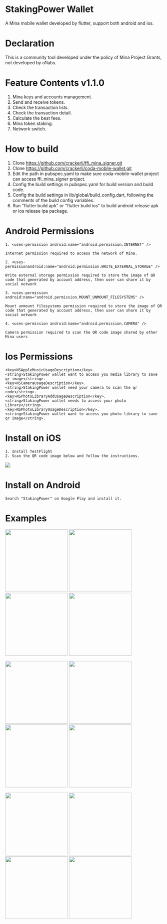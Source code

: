 # StakingPower Wallet
A Mina mobile wallet developed by flutter, support both android and ios.

# Declaration
This is a community tool developed under the policy of Mina Project Grants, not developed by o1labs.

# Feature Contents v1.1.0
1. Mina keys and accounts management.
2. Send and receive tokens.
3. Check the transaction lists.
4. Check the transaction detail.
5. Calculate the best fees.
6. Mina token staking.
7. Network switch.

# How to build
1. Clone https://github.com/crackerli/ffi_mina_signer.git
2. Clone https://github.com/crackerli/coda-mobile-wallet.git
3. Edit the path in pubspec.yaml to make sure coda-mobile-wallet project can access ffi_mina_signer project.
4. Config the build settings in pubspec.yaml for build version and build code.
5. Config the build settings in lib/global/build_config.dart, following the comments of the build config variables.
6. Run "flutter build apk" or "flutter build ios" to build android release apk or ios release ipa package.

# Android Permissions

    1. <uses-permission android:name="android.permission.INTERNET" />   

    Internet permission required to access the network of Mina.

    2. <uses-permissionandroid:name="android.permission.WRITE_EXTERNAL_STORAGE" />  

    Write external storage permission required to store the image of QR code that generated by account address, then user can share it by social network

    3. <uses-permission android:name="android.permission.MOUNT_UNMOUNT_FILESYSTEMS" /> 

    Mount unmount filesystems permission required to store the image of QR code that generated by account address, then user can share it by social network

    4. <uses-permission android:name="android.permission.CAMERA" />  

    Camera permission required to scan the QR code image shared by other Mina users

# Ios Permissions
    <key>NSAppleMusicUsageDescription</key>. 
    <string>StakingPower wallet want to access you media library to save qr image</string>. 
    <key>NSCameraUsageDescription</key>. 
    <string>StakingPower wallet need your camera to scan the qr code</string>. 
    <key>NSPhotoLibraryAddUsageDescription</key>. 
    <string>StakingPower wallet needs to access your photo Library</string>. 
    <key>NSPhotoLibraryUsageDescription</key>. 
    <string>StakingPower wallet want to access you photo library to save qr image</string>. 
    
# Install on iOS
    1. Install TestFlight
    2. Scan the QR code image below and follow the instructions.  
<img src="https://github.com/crackerli/coda-mobile-wallet/blob/milestone2/assets/StakingPower_Wallet_TestFlight_QR_Image.png" >

# Install on Android
    Search "StakingPower" on Google Play and install it.

# Examples
<p float="left">
<img src="https://github.com/crackerli/coda-mobile-wallet/blob/social_share/assets/stake/stake_inactive.PNG" width="200" >&nbsp;<img src="https://github.com/crackerli/coda-mobile-wallet/blob/social_share/assets/stake/stake_not_staking.jpeg" width="200" >&nbsp;<img src="https://github.com/crackerli/coda-mobile-wallet/blob/social_share/assets/stake/stake_providers.PNG" width="200" >&nbsp;<img src="https://github.com/crackerli/coda-mobile-wallet/blob/social_share/assets/stake/staking_details.jpeg" width="200" >
</p>

<p float="left">
<img src="https://github.com/crackerli/coda-mobile-wallet/blob/milestone2/assets/1.%20create-wallet-3.jpeg" width="200" >&nbsp;<img src="https://github.com/crackerli/coda-mobile-wallet/blob/milestone2/assets/5.%20send-1.jpeg" width="200" >&nbsp;<img src="https://github.com/crackerli/coda-mobile-wallet/blob/milestone2/assets/4.%20add-account-3.jpeg" width="200" >&nbsp;<img src="https://github.com/crackerli/coda-mobile-wallet/blob/milestone2/assets/5.%20send-6.jpeg" width="200" >
</p>

<p float="left">
<img src="https://github.com/crackerli/coda-mobile-wallet/blob/milestone2/assets/5.%20send-4.jpeg" width="200" >&nbsp;<img src="https://github.com/crackerli/coda-mobile-wallet/blob/milestone2/assets/6.%20receive-2.jpeg" width="200" >&nbsp;<img src="https://github.com/crackerli/coda-mobile-wallet/blob/milestone2/assets/5.%20send-2.jpeg" width="200" >&nbsp;<img src="https://github.com/crackerli/coda-mobile-wallet/blob/milestone2/assets/5.%20send-3.jpeg" width="200" >
</p>
